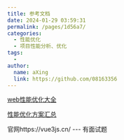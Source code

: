 ```yaml
---
title: 参考文档
date: 2024-01-29 03:59:31
permalink: /pages/1d56a7/
categories:
  - 性能优化
  - 项目性能分析、优化
tags:
  - 
author: 
  name: aXing
  link: https://github.com/08163356
---
```





[web性能优化大全](https://jecyu.github.io/Web-Performance-Optimization/reference/#%E5%A4%A7%E6%95%B0%E6%8D%AE)

[性能优化方案汇总](https://web.dev/fast/)

官网https://vue3js.cn/ --- 有面试题<!-- more -->
